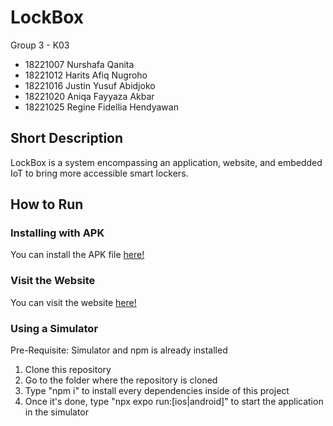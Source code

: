 # LockBox
Group 3 - K03
- 18221007 Nurshafa Qanita
- 18221012 Harits Afiq Nugroho
- 18221016 Justin Yusuf Abidjoko
- 18221020 Aniqa Fayyaza Akbar
- 18221025 Regine Fidellia Hendyawan

## Short Description
LockBox is a system encompassing an application, website, and embedded IoT to bring more accessible smart lockers.

## How to Run

### Installing with APK
You can install the APK file [here!](https://expo.dev/accounts/justinjya/projects/LockBox/builds/ab01fdc9-6a27-4c39-a4c2-1f2024fc5838)

### Visit the Website
You can visit the website [here!](https://lockbox-coral.vercel.app/)

### Using a Simulator
Pre-Requisite: Simulator and npm is already installed
1. Clone this repository
2. Go to the folder where the repository is cloned
4. Type "npm i" to install every dependencies inside of this project
5. Once it's done, type "npx expo run:[ios|android]" to start the application in the simulator
